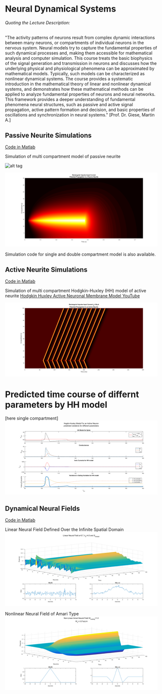 # Neural Dynamical Systems
###### Quoting the Lecture Description:
"The activity patterns of neurons result from complex dynamic interactions between many neurons, or compartments of individual neurons in the nervous system. Neural models try to capture the fundamental properties of such dynamical processes and, making them accessible for mathematical analysis and computer simulation. This course treats the basic biophysics of the signal generation and transmission in neurons and discusses how the underlying physical and physiological phenomena can be approximated by mathematical models. Typically, such models can be characterized as nonlinear dynamical systems. The course provides a systematic introduction in the mathematical theory of linear and nonlinear dynamical systems, and demonstrates how these mathematical methods can be applied to analyze fundamental properties of neurons and neural networks. This framework provides a deeper understanding of fundamental phenomena neural structures, such as passive and active signal propagation, active pattern formation and decision, and basic properties of oscillations and synchronization in neural systems." [Prof. Dr. Giese, Martin A.]

## Passive Neurite Simulations 
[Code in Matlab](MultiPassiveNeurite.m)

Simulation of multi compartment model of passive neurite

![alt tag](http://neuronaldynamics.epfl.ch/online/x82.png)

![alt tag](images/MultiPassiveNeurite.png)

Simulation code for single and double compartment model is also available.

## Active Neurite Simulations
[Code in Matlab](MultiActiveNeurite.m)

Simulation of multi compartment Hodgkin-Huxley (HH) model of active neurite
[Hodgkin Huxley Active Neuronal Membrane Model YouTube](https://www.youtube.com/watch?v=TYqxIPV0ua0)

![alt tag](images/MultiActiveNeurite.png)

# Predicted time course of differnt parameters by HH model 
[here single compartment]
![alt tag](images/HHModel.png)


## Dynamical Neural Fields
[Code in Matlab](ND09NeuralFeilds.m)

Linear Neural Field Defined Over the Infinite Spatial Domain
![alt tag](images/LNF.png)

Nonlinear Neural Field of Amari Type
![alt tag](images/NNF.png)
